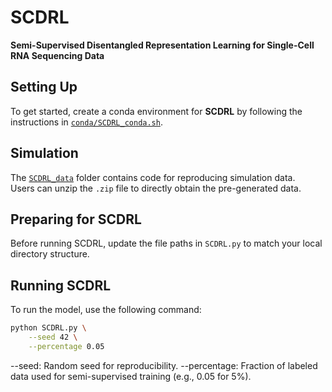 # SCDRL  
**Semi-Supervised Disentangled Representation Learning for Single-Cell RNA Sequencing Data**

## Setting Up  
To get started, create a conda environment for **SCDRL** by following the instructions in [`conda/SCDRL_conda.sh`](./conda/SCDRL_conda.sh).

## Simulation  
The [`SCDRL_data`](./SCDRL_data) folder contains code for reproducing simulation data.  
Users can unzip the `.zip` file to directly obtain the pre-generated data.

## Preparing for SCDRL  
Before running SCDRL, update the file paths in `SCDRL.py` to match your local directory structure.

## Running SCDRL  
To run the model, use the following command:

```bash
python SCDRL.py \
    --seed 42 \
    --percentage 0.05
```

--seed: Random seed for reproducibility.
--percentage: Fraction of labeled data used for semi-supervised training (e.g., 0.05 for 5%).
